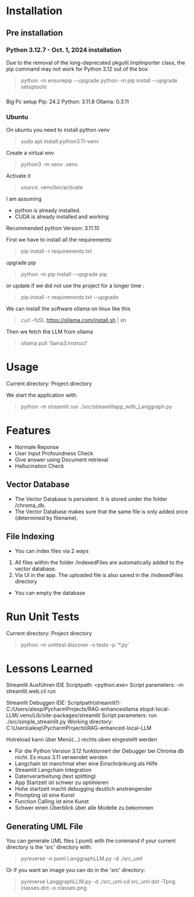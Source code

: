 # Installation

## Pre installation

### Python 3.12.7 - Oct. 1, 2024 installation

Due to the removal of the long-deprecated pkgutil.ImpImporter class, the pip command may not work for Python 3.12 out of
the box
> python -m ensurepip --upgrade
> python -m pip install --upgrade setuptools

###

Big Pc setup
Pip: 24.2
Python: 3.11.8
Ollama: 0.3.11

### Ubuntu

On ubuntu you need to install python venv
> sudo apt install python3.11-venv

Create a virtual env
> python3 -m venv .venv

Activate it
> source .venv/bin/activate

I am assuming

- python is already installed.
- CUDA is already installed and working

Recommended python Version: 3.11.10

First we have to install all the requirements:
> pip install -r requirements.txt

upgrade pip
> python -m pip install --upgrade pip

or update if we did not use the project for a longer time :
> pip install -r requirements.txt --upgrade

We can install the software ollama on linux like this
> curl -fsSL https://ollama.com/install.sh | sh

Then we fetch the LLM from ollama

> ollama pull 'llama3:instruct'

# Usage

Current directory: Project directory

We start the application with:
> python -m streamlit run ./src/streamlitapp_with_Langgraph.py

# Features

- Normale Reponse
- User Input Profoundness Check
- Give answer using Document retrieval
- Hallucination Check

## Vector Database

- The Vector Database is persistent. It is stored under the folder /chroma_db.
- The Vector Database makes sure that the same file is only added once (determined by filename).

## File Indexing

- You can index files via 2 ways

1. All files within the folder /indexedFiles are automatically added to the vector database.
2. Via UI in the app. The uploaded file is also saved in the /indexedFiles directory

- You can empty the database

# Run Unit Tests

Current directory: Project directory
> python -m unittest discover -s tests -p '*.py'

# Lessons Learned

Streamlit Ausführen IDE
Scriptpath: <python.exe>
Script parameters: -m streamlit.web.cli run

Streamlit Debuggen IDE:
Scriptpath(streamlit!): C:/Users/alexp/PycharmProjects/RAG-enhanceollama stopd-local-LLM/.venv/Lib/site-packages/streamlit
Script parameters: run ./src/simple_streamlit.py
Working directory: C:\Users\alexp\PycharmProjects\RAG-enhanced-local-LLM

Hotreload kann über Menü(...) rechts oben eingestellt werden

- Für die Python Version 3.12 funktioniert der Debugger bei Chroma db nicht. Es muss 3.11 verwendet werden
- Langchain ist manchmal eher eine Einschränkung als Hilfe
- Streamlit Langchain Integration
- Datenverarbeitung (text splitting)
- App Startzeit ist schwer zu optimieren
- Hohe startzeit macht debugging deutlich anstrengender
- Prompting ist eine Kunst
- Function Calling ist eine Kunst
- Schwer einen Überblick über alle Modelle zu bekommen

## Generating UML File

You can generate UML files (.puml) with the command if your current directory is the 'src' directory with:
> pyreverse -o puml LanggraphLLM.py -d ./src_uml

Or if you want an image you can do in the 'src' directory:
> pyreverse LanggraphLLM.py -d ./src_uml
> cd src_uml
> dot -Tpng classes.dot -o classes.png